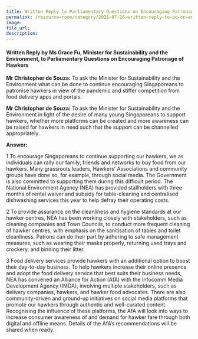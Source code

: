 ```yaml
---  
title: Written Reply to Parliamentary Questions on Encouraging Patronage of Hawkers by Ms Grace Fu, Minister for Sustainability and the Environment 
permalink: /resource-room/category/2021-07-26-written-reply-to-pq-on-encouraging-patronage-of-hawkers/
image:  
file_url:  
description:  
---  
```


#### Written Reply by Ms Grace Fu, Minister for Sustainability and the Environment, to Parliamentary Questions on Encouraging Patronage of Hawkers 

**Mr Christopher de Souza:** To ask the Minister for Sustainability and the Environment what can be done to continue encouraging Singaporeans to patronise hawkers in view of the pandemic and stiffer competition from food delivery apps and portals.

**Mr Christopher de Souza:** To ask the Minister for Sustainability and the Environment in light of the desire of many young Singaporeans to support hawkers, whether more platforms can be created and more awareness can be raised for hawkers in need such that the support can be channelled appropriately.

**Answer:**

1 To encourage Singaporeans to continue supporting our hawkers, we as individuals can rally our family, friends and networks to buy food from our hawkers. Many grassroots leaders, Hawkers’ Associations and community groups have done so, for example, through social media. The Government is also committed to supporting them during this difficult period. The National Environment Agency (NEA) has provided stallholders with three months of rental waiver and subsidy for table-cleaning and centralised dishwashing services this year to help defray their operating costs. 

2 To provide assurance on the cleanliness and hygiene standards at our hawker centres, NEA has been working closely with stakeholders, such as cleaning companies and Town Councils, to conduct more frequent cleaning of hawker centres, with emphasis on the sanitisation of tables and toilet cleanliness. Patrons can do their part by adhering to safe management measures, such as wearing their masks properly, returning used trays and crockery, and binning their litter. 

3 Food delivery services provide hawkers with an additional option to boost their day-to-day business. To help hawkers increase their online presence and adopt the food delivery service that best suits their business needs, NEA has convened an Alliance for Action (AfA) with the Infocomm Media Development Agency (IMDA),  involving multiple stakeholders, such as delivery companies, hawkers, and hawker food advocates. There are also community-driven and ground-up initiatives on social media platforms that promote our hawkers through authentic and well-curated content. Recognising the influence of these platforms, the AfA will look into ways to increase consumer awareness of and demand for hawker fare through both digital and offline means. Details of the AfA’s recommendations will be shared when ready. 
